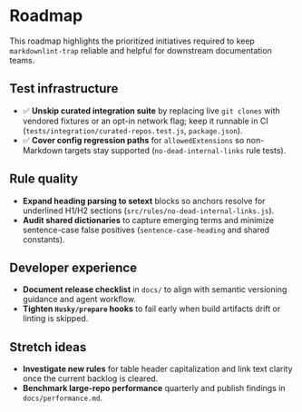 # Roadmap

This roadmap highlights the prioritized initiatives required to keep `markdownlint-trap` reliable and helpful for downstream documentation teams.

## Test infrastructure

- ✅ **Unskip curated integration suite** by replacing live `git clones` with vendored fixtures or an opt-in network flag; keep it runnable in CI (`tests/integration/curated-repos.test.js`, `package.json`).
- ✅ **Cover config regression paths** for `allowedExtensions` so non-Markdown targets stay supported (`no-dead-internal-links` rule tests).

## Rule quality

- **Expand heading parsing to setext** blocks so anchors resolve for underlined H1/H2 sections (`src/rules/no-dead-internal-links.js`).
- **Audit shared dictionaries** to capture emerging terms and minimize sentence-case false positives (`sentence-case-heading` and shared constants).

## Developer experience

- **Document release checklist** in `docs/` to align with semantic versioning guidance and agent workflow.
- **Tighten `Husky/prepare` hooks** to fail early when build artifacts drift or linting is skipped.

## Stretch ideas

- **Investigate new rules** for table header capitalization and link text clarity once the current backlog is cleared.
- **Benchmark large-repo performance** quarterly and publish findings in `docs/performance.md`.
